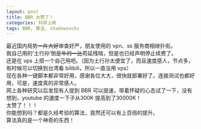```yaml
---
layout: post
title: BBR 太赞了！
categories: 科学上网
tags: BBR, 算法, shadowsocks
---
```


最近国内局势~~一片大好~~审查好严，朋友使用的 vpn、ss 服务商相继扑街。  
我自己用的‘土行孙’倒是~~牛的一比~~苟延残喘，但是也已经声明停止续费了。  
还是在 vps 上搭一个自己用吧。（因为土行孙太便宜了，而且速度感人，节点多，有时候可以切换到台湾看 bilibili，所以一直没用 vps）  
现在各种一键脚本都非常好用，感谢各位大大，很快就部署好了。连接测试也都好用，可是，速度真的非常感人。  
网上各种研究以后发现有人提到 BBR 可以提速，带着怀疑的心态试了一下，没有想到，youtube 的速度一下子从300K 提高到了30000K！  
太赞了！！！  
你能想到吗？都是久经考验的算法，竟然还可以有上百倍的提升。  
算法真的是一个神奇的东西！



